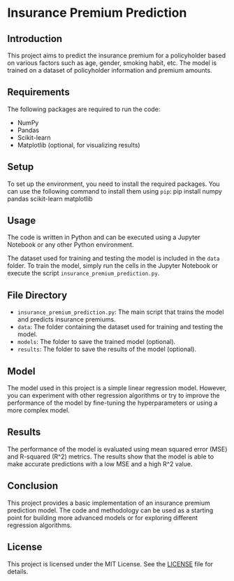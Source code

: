 # Insurance Premium Prediction

## Introduction

This project aims to predict the insurance premium for a policyholder based on various factors such as age, gender, smoking habit, etc. The model is trained on a dataset of policyholder information and premium amounts.

## Requirements

The following packages are required to run the code:

- NumPy
- Pandas
- Scikit-learn
- Matplotlib (optional, for visualizing results)

## Setup

To set up the environment, you need to install the required packages. You can use the following command to install them using `pip`: pip install numpy pandas scikit-learn matplotlib


## Usage

The code is written in Python and can be executed using a Jupyter Notebook or any other Python environment.

The dataset used for training and testing the model is included in the `data` folder. To train the model, simply run the cells in the Jupyter Notebook or execute the script `insurance_premium_prediction.py`.

## File Directory

- `insurance_premium_prediction.py`: The main script that trains the model and predicts insurance premiums.
- `data`: The folder containing the dataset used for training and testing the model.
- `models`: The folder to save the trained model (optional).
- `results`: The folder to save the results of the model (optional).

## Model

The model used in this project is a simple linear regression model. However, you can experiment with other regression algorithms or try to improve the performance of the model by fine-tuning the hyperparameters or using a more complex model.

## Results

The performance of the model is evaluated using mean squared error (MSE) and R-squared (R^2) metrics. The results show that the model is able to make accurate predictions with a low MSE and a high R^2 value.

## Conclusion

This project provides a basic implementation of an insurance premium prediction model. The code and methodology can be used as a starting point for building more advanced models or for exploring different regression algorithms.

## License

This project is licensed under the MIT License. See the [LICENSE](LICENSE) file for details.
